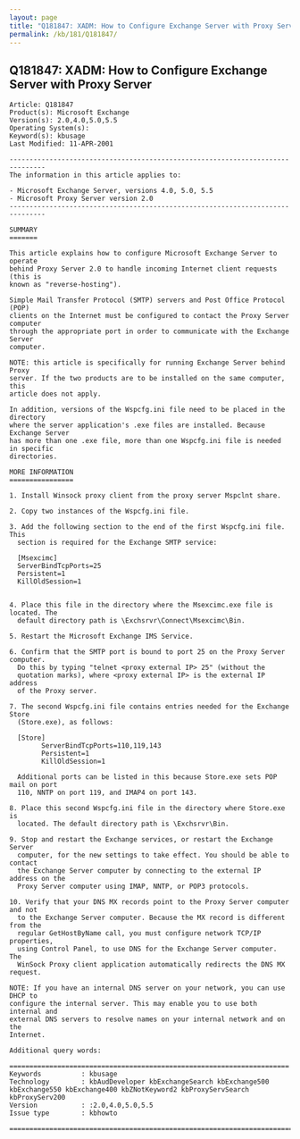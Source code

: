 ```yaml
---
layout: page
title: "Q181847: XADM: How to Configure Exchange Server with Proxy Server"
permalink: /kb/181/Q181847/
---
```


## Q181847: XADM: How to Configure Exchange Server with Proxy Server

	Article: Q181847
	Product(s): Microsoft Exchange
	Version(s): 2.0,4.0,5.0,5.5
	Operating System(s): 
	Keyword(s): kbusage
	Last Modified: 11-APR-2001
	
	-------------------------------------------------------------------------------
	The information in this article applies to:
	
	- Microsoft Exchange Server, versions 4.0, 5.0, 5.5 
	- Microsoft Proxy Server version 2.0 
	-------------------------------------------------------------------------------
	
	SUMMARY
	=======
	
	This article explains how to configure Microsoft Exchange Server to operate
	behind Proxy Server 2.0 to handle incoming Internet client requests (this is
	known as "reverse-hosting").
	
	Simple Mail Transfer Protocol (SMTP) servers and Post Office Protocol (POP)
	clients on the Internet must be configured to contact the Proxy Server computer
	through the appropriate port in order to communicate with the Exchange Server
	computer.
	
	NOTE: this article is specifically for running Exchange Server behind Proxy
	server. If the two products are to be installed on the same computer, this
	article does not apply.
	
	In addition, versions of the Wspcfg.ini file need to be placed in the directory
	where the server application's .exe files are installed. Because Exchange Server
	has more than one .exe file, more than one Wspcfg.ini file is needed in specific
	directories.
	
	MORE INFORMATION
	================
	
	1. Install Winsock proxy client from the proxy server Mspclnt share.
	
	2. Copy two instances of the Wspcfg.ini file.
	
	3. Add the following section to the end of the first Wspcfg.ini file. This
	  section is required for the Exchange SMTP service:
	
	  [Msexcimc]
	  ServerBindTcpPorts=25
	  Persistent=1
	  KillOldSession=1
	
	
	4. Place this file in the directory where the Msexcimc.exe file is located. The
	  default directory path is \Exchsrvr\Connect\Msexcimc\Bin.
	
	5. Restart the Microsoft Exchange IMS Service.
	
	6. Confirm that the SMTP port is bound to port 25 on the Proxy Server computer.
	  Do this by typing "telnet <proxy external IP> 25" (without the
	  quotation marks), where <proxy external IP> is the external IP address
	  of the Proxy server.
	
	7. The second Wspcfg.ini file contains entries needed for the Exchange Store
	  (Store.exe), as follows:
	
	  [Store]
	        ServerBindTcpPorts=110,119,143
	        Persistent=1
	        KillOldSession=1
	
	  Additional ports can be listed in this because Store.exe sets POP mail on port
	  110, NNTP on port 119, and IMAP4 on port 143.
	
	8. Place this second Wspcfg.ini file in the directory where Store.exe is
	  located. The default directory path is \Exchsrvr\Bin.
	
	9. Stop and restart the Exchange services, or restart the Exchange Server
	  computer, for the new settings to take effect. You should be able to contact
	  the Exchange Server computer by connecting to the external IP address on the
	  Proxy Server computer using IMAP, NNTP, or POP3 protocols.
	
	10. Verify that your DNS MX records point to the Proxy Server computer and not
	  to the Exchange Server computer. Because the MX record is different from the
	  regular GetHostByName call, you must configure network TCP/IP properties,
	  using Control Panel, to use DNS for the Exchange Server computer. The
	  WinSock Proxy client application automatically redirects the DNS MX request.
	
	NOTE: If you have an internal DNS server on your network, you can use DHCP to
	configure the internal server. This may enable you to use both internal and
	external DNS servers to resolve names on your internal network and on the
	Internet.
	
	Additional query words:
	
	======================================================================
	Keywords          : kbusage 
	Technology        : kbAudDeveloper kbExchangeSearch kbExchange500 kbExchange550 kbExchange400 kbZNotKeyword2 kbProxyServSearch kbProxyServ200
	Version           : :2.0,4.0,5.0,5.5
	Issue type        : kbhowto
	
	=============================================================================
	
